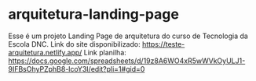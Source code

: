 # arquitetura-landing-page
Esse é um projeto Landing Page de arquitetura do curso de Tecnologia da Escola DNC.
Link do site disponibilizado: https://teste-arquitetura.netlify.app/
Link planilha: https://docs.google.com/spreadsheets/d/19z8A6WO4xR5wWVkOyULJ1-9IFBsOhyPZphB8-lcoY3I/edit?pli=1#gid=0
